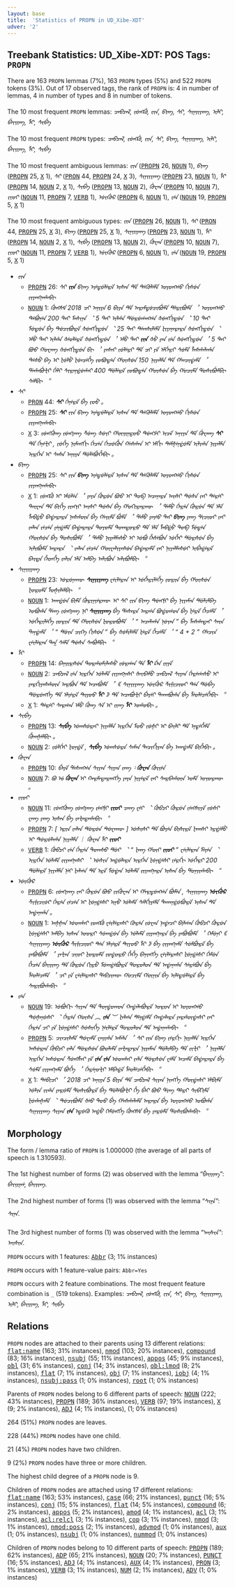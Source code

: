 ```yaml
---
layout: base
title:  'Statistics of PROPN in UD_Xibe-XDT'
udver: '2'
---
```


## Treebank Statistics: UD_Xibe-XDT: POS Tags: `PROPN`

There are 163 `PROPN` lemmas (7%), 163 `PROPN` types (5%) and 522 `PROPN` tokens (3%).
Out of 17 observed tags, the rank of `PROPN` is: 4 in number of lemmas, 4 in number of types and 8 in number of tokens.

The 10 most frequent `PROPN` lemmas: <em>ᠴᠠᠪᠴᠠᠯ, ᡪᡠᡢᡬᠣ, ᡪᡞᠨ, ᡦᡞᡢ, ᠰᡞ, ᠰᡞᠨᡪᡞᠶᠠᡢ, ᡞᠯᡞ, ᠪᡝᡞᡪᡞᡢ, ᠯᡞ, ᠰᡞᠪᡝ</em>

The 10 most frequent `PROPN` types:  <em>ᠴᠠᠪᠴᠠᠯ, ᡪᡠᡢᡬᠣ, ᡪᡞᠨ, ᠰᡞ, ᡦᡞᡢ, ᠰᡞᠨᡪᡞᠶᠠᡢ, ᡞᠯᡞ, ᠪᡝᡞᡪᡞᡢ, ᠯᡞ, ᠰᡞᠪᡝ</em>

The 10 most frequent ambiguous lemmas: <em>ᡪᡞᠨ</em> (<tt><a href="sjo_xdt-pos-PROPN.html">PROPN</a></tt> 26, <tt><a href="sjo_xdt-pos-NOUN.html">NOUN</a></tt> 1), <em>ᡦᡞᡢ</em> (<tt><a href="sjo_xdt-pos-PROPN.html">PROPN</a></tt> 25, <tt><a href="sjo_xdt-pos-X.html">X</a></tt> 1), <em>ᠰᡞ</em> (<tt><a href="sjo_xdt-pos-PRON.html">PRON</a></tt> 44, <tt><a href="sjo_xdt-pos-PROPN.html">PROPN</a></tt> 24, <tt><a href="sjo_xdt-pos-X.html">X</a></tt> 3), <em>ᠰᡞᠨᡪᡞᠶᠠᡢ</em> (<tt><a href="sjo_xdt-pos-PROPN.html">PROPN</a></tt> 23, <tt><a href="sjo_xdt-pos-NOUN.html">NOUN</a></tt> 1), <em>ᠯᡞ</em> (<tt><a href="sjo_xdt-pos-PROPN.html">PROPN</a></tt> 14, <tt><a href="sjo_xdt-pos-NOUN.html">NOUN</a></tt> 2, <tt><a href="sjo_xdt-pos-X.html">X</a></tt> 1), <em>ᠰᡞᠪᡝ</em> (<tt><a href="sjo_xdt-pos-PROPN.html">PROPN</a></tt> 13, <tt><a href="sjo_xdt-pos-NOUN.html">NOUN</a></tt> 2), <em>ᡤᡠᠸᠠᠨ</em> (<tt><a href="sjo_xdt-pos-PROPN.html">PROPN</a></tt> 10, <tt><a href="sjo_xdt-pos-NOUN.html">NOUN</a></tt> 7), <em>ᡪᡞᠣᡞ</em> (<tt><a href="sjo_xdt-pos-NOUN.html">NOUN</a></tt> 11, <tt><a href="sjo_xdt-pos-PROPN.html">PROPN</a></tt> 7, <tt><a href="sjo_xdt-pos-VERB.html">VERB</a></tt> 1), <em>ᡠᡞᡤᡠᠷ</em> (<tt><a href="sjo_xdt-pos-PROPN.html">PROPN</a></tt> 6, <tt><a href="sjo_xdt-pos-NOUN.html">NOUN</a></tt> 1), <em>ᡪᡝᠨ</em> (<tt><a href="sjo_xdt-pos-NOUN.html">NOUN</a></tt> 19, <tt><a href="sjo_xdt-pos-PROPN.html">PROPN</a></tt> 5, <tt><a href="sjo_xdt-pos-X.html">X</a></tt> 1)

The 10 most frequent ambiguous types:  <em>ᡪᡞᠨ</em> (<tt><a href="sjo_xdt-pos-PROPN.html">PROPN</a></tt> 26, <tt><a href="sjo_xdt-pos-NOUN.html">NOUN</a></tt> 1), <em>ᠰᡞ</em> (<tt><a href="sjo_xdt-pos-PRON.html">PRON</a></tt> 44, <tt><a href="sjo_xdt-pos-PROPN.html">PROPN</a></tt> 25, <tt><a href="sjo_xdt-pos-X.html">X</a></tt> 3), <em>ᡦᡞᡢ</em> (<tt><a href="sjo_xdt-pos-PROPN.html">PROPN</a></tt> 25, <tt><a href="sjo_xdt-pos-X.html">X</a></tt> 1), <em>ᠰᡞᠨᡪᡞᠶᠠᡢ</em> (<tt><a href="sjo_xdt-pos-PROPN.html">PROPN</a></tt> 23, <tt><a href="sjo_xdt-pos-NOUN.html">NOUN</a></tt> 1), <em>ᠯᡞ</em> (<tt><a href="sjo_xdt-pos-PROPN.html">PROPN</a></tt> 14, <tt><a href="sjo_xdt-pos-NOUN.html">NOUN</a></tt> 2, <tt><a href="sjo_xdt-pos-X.html">X</a></tt> 1), <em>ᠰᡞᠪᡝ</em> (<tt><a href="sjo_xdt-pos-PROPN.html">PROPN</a></tt> 13, <tt><a href="sjo_xdt-pos-NOUN.html">NOUN</a></tt> 2), <em>ᡤᡠᠸᠠᠨ</em> (<tt><a href="sjo_xdt-pos-PROPN.html">PROPN</a></tt> 10, <tt><a href="sjo_xdt-pos-NOUN.html">NOUN</a></tt> 7), <em>ᡪᡞᠣᡞ</em> (<tt><a href="sjo_xdt-pos-NOUN.html">NOUN</a></tt> 11, <tt><a href="sjo_xdt-pos-PROPN.html">PROPN</a></tt> 7, <tt><a href="sjo_xdt-pos-VERB.html">VERB</a></tt> 1), <em>ᡠᡞᡤᡠᠷ</em> (<tt><a href="sjo_xdt-pos-PROPN.html">PROPN</a></tt> 6, <tt><a href="sjo_xdt-pos-NOUN.html">NOUN</a></tt> 1), <em>ᡪᡝᠨ</em> (<tt><a href="sjo_xdt-pos-NOUN.html">NOUN</a></tt> 19, <tt><a href="sjo_xdt-pos-PROPN.html">PROPN</a></tt> 5, <tt><a href="sjo_xdt-pos-X.html">X</a></tt> 1)


* <em>ᡪᡞᠨ</em>
  * <tt><a href="sjo_xdt-pos-PROPN.html">PROPN</a></tt> 26: <em>ᠰᡞ <b>ᡪᡞᠨ</b> ᡦᡞᡢ ᡝᡪᡝᡨᡠᠯᡝᠷᡝ ᡞᠰᠠᠨ ᡩᡝ ᡨᡝᡣᡠᠯᡝᠮᡝ ᠣᠶᠣᡢᡤᠣ ᡤᡞᠰᡠᠨ ᡪᡞᠶᠠᡢᠨᠠᡥᠠᠪᡞ</em>
  * <tt><a href="sjo_xdt-pos-NOUN.html">NOUN</a></tt> 1: <em>ᡤᡠᡢᠰᡟ 2018 ᠴᡞ ᠠᠨᡞᠶᠠ 6 ᠪᡞᠶᠠ ᡩᡝ ᠠᠷᠠᠮᡨᡠᠴᡞᠪᡠᠮᡝ ᡩᡝᠷᡞᠪᡠᠮᡝ ︐ ᠣᠶᠣᡢᡤᠣ ᡨᡝᠪᡠᠨᡝᠨ 200 ᡨᠠᡞ ᠮᠠᠰᡞᠨᠠ ︑ 5 ᡨᠠᡞ ᡞᠯᡥᠠ ᡩᡠᠷᡠᡤᠠᡢᡤᠠ ᡧᡠᡢᡤᡞᡨᡠᠨ ︑ 10 ᡨᠠᡞ ᠮᡠᡨᡠᠨ ᠪᡝ ᡨᡠᠴᡞᠪᡠᠷᡝ ᡧᡠᡢᡤᡞᡨᡠᠨ ︑ 25 ᡨᠠᡞ ᡨᡝᡣᠰᡞᠯᡝᠮᡝ ᡫᡞᠶᠠᠨᠠᠷᠠᠷᠠ ᡧᡠᡢᡤᡞᡨᡠᠨ ︑ ᡝᠮᡠ ᡨᠠᡞ ᡞᠯᡥᠠ ᡧᡝᠣᠯᡝᠷᡝ ᡧᡠᡢᡤᡞᡨᡠᠨ ︐ ᡝᠮᡠ ᡨᠠᡞ <b>ᡪᡞᠨ</b> ᡧᡠ ᠶᠠᠨ ᡪᡝᠨ ᡧᡠᡢᡤᡞᡨᡠᠨ ︐ 5 ᡨᠠᡞ ᡦᠣᠣ ᡤᠣᠸᠠᡢ ᡧᡠᡢᡤᡞᡨᡠᠨ ᠪᡞ ︐ ᠶᠠᠰᠠᡞ ᡪᡠᠯᡝᠷᡞ ᡩᡝ ᠴᡞ ᠶᡝ ᡝᠮᡤᡝᠷᡞ ᠰᡠᠮᡝ ᠯᠠᠰᡥᠠᠯᠠᡥᠠ ᡨᡝᠰᡠ ᠪᠠ ᡞ᠋ ᡫᡠᠯᡠ ᡫᡠᠨᠴᡝᡥᡝ ᡪᠣᠪᠣᡨᡝᠨ ᡥᡡᠰᡠᠨ 150 ᠨᡞᠶᠠᠯᠮᠠ ᡩᡝ ᡥᠠᠨᠴᡞᡩᠠᠮᡝ ︐ ᡩᠠᡥᠠᠪᡠᡫᡞ ᡤᡝᠯᡞ ᠰᡞᠷᠠᠨᡩᡠᡥᠠᡞ 400 ᡩᡠᠯᡝᠷᡝ ᡪᠣᠪᠣᡨᡝᠨ ᡥᡡᠰᡠᠨ ᠪᡝ ᡤᠣᠴᡞᠮᡝ ᡩᠣᠰᡞᠪᡠᠮᠪᡞ ᠰᡝᠮᠪᡞ ︒</em>
* <em>ᠰᡞ</em>
  * <tt><a href="sjo_xdt-pos-PRON.html">PRON</a></tt> 44: <em><b>ᠰᡞ</b> ᡤᡝᠨᡝᠷᡝ ᠪᡝ ᡪᠣᡠ 。</em>
  * <tt><a href="sjo_xdt-pos-PROPN.html">PROPN</a></tt> 25: <em><b>ᠰᡞ</b> ᡪᡞᠨ ᡦᡞᡢ ᡝᡪᡝᡨᡠᠯᡝᠷᡝ ᡞᠰᠠᠨ ᡩᡝ ᡨᡝᡣᡠᠯᡝᠮᡝ ᠣᠶᠣᡢᡤᠣ ᡤᡞᠰᡠᠨ ᡪᡞᠶᠠᡢᠨᠠᡥᠠᠪᡞ</em>
  * <tt><a href="sjo_xdt-pos-X.html">X</a></tt> 3: <em>ᡪᡠᡢᡤᡠᡢ ᡪᡠᡢᠶᠠᡢ ᡯᡠᡢ ᡧᡠᡪᡞ ᡥᡡᡪᡞᠨᡨᠣᡠ ᡨᡠᡢᡷᡞ ᡞᠴᡝ ᠠᠨᡞᠶᠠ ᡩᡝ ᡤᡠᠸᠠᡢ <b>ᠰᡞ</b> ᡩᡝ ᡤᡝᠨᡝᡫᡞ , ᡪᡠᡥᡝ ᠨᡞᠮᠠᡢᡤᡞ ᡤᡝᠴᡝᠨ ᡤᡝᠴᡠᡥᡠᠨ ᡤᠠᠰᡥᠠᠨ ᡞ ᡝᠮᡤᡞ ᡨᡝᠮᡧᡝᠨᡩᡠᠮᡝ ᡞᠯᡞᡥᠠ ᠨᡞᠶᠠᠯᠮᠠ ᡞᠷᡤᡝᠨ ᡞ ᠰᠠᠰᠠ ᠠᠨᡞᠶᠠ ᡩᡠᠯᡝᠪᡠᡥᡝᠪᡞ 。</em>
* <em>ᡦᡞᡢ</em>
  * <tt><a href="sjo_xdt-pos-PROPN.html">PROPN</a></tt> 25: <em>ᠰᡞ ᡪᡞᠨ <b>ᡦᡞᡢ</b> ᡝᡪᡝᡨᡠᠯᡝᠷᡝ ᡞᠰᠠᠨ ᡩᡝ ᡨᡝᡣᡠᠯᡝᠮᡝ ᠣᠶᠣᡢᡤᠣ ᡤᡞᠰᡠᠨ ᡪᡞᠶᠠᡢᠨᠠᡥᠠᠪᡞ</em>
  * <tt><a href="sjo_xdt-pos-X.html">X</a></tt> 1: <em>ᡪᡠᡢᡬᠣ ᡞ᠋ ᡝᠮᡠᠯᡝᠨ ︐ ᠶᠠᠶᠠ ᡤᡠᠷᡠᠨ ᠪᠣᠣ ᡞ᠋ ᡨᠣᠪ ᠠᠴᠠᠨᠠᠷᠠ ᠠᡞᠰᡞ ᡨᡠᠰᠠ ᡪᠠᡞ ᡨᡝᠷᡝᡞ ᡨᠠᡞᠸᠠᠨ ᡩᡝ ᠪᡞᡥᡝ ᡪᡞᡢᡪᡞ ᠠᡞᠰᡞ ᡨᡠᠰᠠ ᠪᡝ ᡥᠣᡣᡞᠷᠠᠷᡣᡡ ︐ ᡩᠠᠮᡠ ᡤᡝᠷᡝᠨ ᡤᡠᠷᡠᠨ ᡩᡝ ᡝᠯᡝ ᠯᠠᠪᡩᡠ ᠪᠠᡩᠠᠷᠠᠷᠠ ᠨᠠᠰᡥᡡᠨ ᠪᡝ ᡤᠠᡪᡞᠮᡝ ᠪᡠᠮᡝ ︐ ᡩᠠᠮᡠ ᠶᠠᡪᡝᠣ ᡨᠠᡞ <b>ᡦᡞᡢ</b> ᠶᠠᡢ ᡩᡞᠴᡞᠣᡞ ᡪᠠᡞ ᡪᠠᠯᠠᠨ ᡪᡝᠴᡝᠨ ᠶᡝᠨᡩᡝᠮᡝ ᠪᠠᡩᠠᠷᠠᠷᠠ ᡨᠣᠶᠣᠮᡝ ᡨᠣᡣᡨᠣᠷᠣ ᡩᡝ ᡝᠯᡝ ᠯᠠᠪᡩᡠ ᡨᠣᠪ ᠮᡠᡨᡝᠨ ᡥᡡᠰᡠᠨ ᠪᡝ ᡩᠣᠰᡞᠪᡠᠮᡝ ︐ ᡩᠠᠮᡠ ᠨᡞᠶᠠᠯᠮᠠᠰᡠ ᡞ᠋ ᡠᠪᡠ ᡥᡝᠰᡝᠪᡠᠨ ᡠᡥᡝᡞ ᡩᡠᠷᠰᡠᠨ ᠪᡝ ᡞᠯᡞᠪᡠᠮᡝ ᠠᠷᠠᠷᠠ ︑ ᡪᠠᠯᠠᠨ ᡪᡝᠴᡝᠨ ᡥᡡᠸᠠᠯᡞᠶᠠᠰᡠᠨ ᠪᠠᡩᠠᠷᠠᠮᡝ ᡪᠠᡞ ᠨᡞᠶᠠᠯᠮᠠᠰᡠᡞ ᡞᠪᡝᡩᡝᠷᡝ ᠪᠠᡞᡨᠠ ᡥᡝᡨᡥᡝ ᡪᠠᠯᡞᠨ ᡝᠯᡝ ᠠᠮᠪᠠ ᠠᠯᡞᠪᡠᠨ ᠠᠯᡞᠪᡠᠮᠪᡞ ︒</em>
* <em>ᠰᡞᠨᡪᡞᠶᠠᡢ</em>
  * <tt><a href="sjo_xdt-pos-PROPN.html">PROPN</a></tt> 23: <em>ᡠᠷᡠᠨᠠᡣᡡ <b>ᠰᡞᠨᡪᡞᠶᠠᡢ</b> ᠸᡝᡞᠯᡝᠷᠠᠨ ᡞ᠋ ᡠᡥᡝᠷᡞᠯᡝᡥᡝ ᡪᠣᠷᡞᠨ ᠪᡝ ᡥᡡᠰᡠᠨ ᡫᠣᠷᠣᠮᡝ ᠯᠣᡧᡞᠯᡝᠮᠪᡞ ︒</em>
  * <tt><a href="sjo_xdt-pos-NOUN.html">NOUN</a></tt> 1: <em>ᠠᡣᡩᡠᠨ ᠪᡞᠮᡝ ᡤᡠᠷᡞᠨᡪᡝᠷᡣᡡ ᡞ᠋ ᠰᡞ ᡪᡞᠨ ᡦᡞᡢ ᡨᡠᡢᡲᡞ ᠪᡝ ᠨᡞᠶᠠᠮᠠᠨ ᡩᡠᠯᡞᠮᠪᠠ ᠣᠪᡠᡥᠠ ᡩᠠᡢ ᡪᡠᡢᠶᠠᡢ ᠨᡞ <b>ᠰᡞᠨᡪᡞᠶᠠᡢ</b> ᠪᡝ ᡩᠠᠰᠠᠷᠠ ᠠᠷᡤᠠ ᠪᠣᡩᠣᡤᠣᠨ ᠪᡝ ᡫᡝᠷᡝ ᡥᡝᠴᡝᠮᡝ ︐ ᡠᡥᡝᠷᡞᠯᡝᡥᡝ ᡪᠣᠷᡞᠨ ᡩᡝ ᡥᡡᠰᡠᠨ ᡫᠣᠷᠣᠪᡠᠮᡝ ︐ “ ᠠᠴᠠᠯᠠᡥᠠ ᠨᡠᡪᠠᠨ ” ᠪᡝ ᠯᠠᠰᡥᠠᡨᠠᡞ ᠰᠠᡞᠨ ᡨᠠᠨᡩᠠᠮᡝ ︐ “ ᡩᡠᡞᠨ ᠴᡞᡣᡝ ᡤᡞᠰᡠᠨ ” ᠪᡝ ᡧᡠᠮᡞᠯᡝᠮᡝ ᡫᡝᠷᡝ ᡥᡝᠴᡝᠮᡝ ︐ “ 4 + 2 ” ᡥᠠᠴᡞᠨ ᠸᡝᡞᠯᡝᠷᠠᠨ ᡨᠠᡣ ᠰᡝᠮᡝ ᡨᡠᠰᠠ ᠰᠠᠪᡠᠮᠪᡞ ︒</em>
* <em>ᠯᡞ</em>
  * <tt><a href="sjo_xdt-pos-PROPN.html">PROPN</a></tt> 14: <em>ᠪᠠᠨᡪᡞᠷᠰᡠᠨ ᡨᠣᠷᡥᠣᠮᡞᠯᠠᠰᡠ ᡪᡠᠷᡤᠠᠨ ᡩᠠ <b>ᠯᡞ</b> ᡬᠠᠨ ᡪᡞᠶᡝ</em>
  * <tt><a href="sjo_xdt-pos-NOUN.html">NOUN</a></tt> 2: <em>ᠴᠠᠪᠴᠠᠯ ᡪᡝᠨ ᡞᠷᡤᡝᠨ ᡠᠯᠠᠮᡝ ᡪᡞᠶᠠᡢᠨᠠᠰᡞ ᡧᠠᡞᠪᠠᠮᡠ ᠴᠠᠪᠴᠠᠯ ᠰᡞᠶᠠᠨ ᡤᡝᠷᡝᡤᠠᠰᡠ ᡞ᠋ ᠶᠠᠷᡤᡞᠶᠠᠰᡥᡡᠨ ᠠᠷᠪᡠᠨ ᡩᡝ ᠠᠴᠠᠪᡠᠮᡝ ︐ ︽ ᠰᡞᠨᡪᡞᠶᠠᡢ ᡠᡞᡤᡠᠷ ᡯᡞᡲᡞᠴᡞᠣᡞ ᡨᡝᠨ ᡩᡠᠪᡝ ᡩᡠᠷᡠᡢᡤᡝ ᡩᡝ ᡝᠯᡪᡝᠷᡝ ᡨᡞᠶᠣᠣ <b>ᠯᡞ</b> ︾ ᡩᡝ ᠠᠴᠠᠪᡠᡫᡞ ᠪᡝᠶᡝᡞ ᡨᠠᡣᠠᠪᡠᡥᠠ ᠪᡝ ᠯᡝᠣᠯᡝᠴᡝᡥᡝᠪᡞ ︒</em>
  * <tt><a href="sjo_xdt-pos-X.html">X</a></tt> 1: <em>ᡨᡝᠷᡝᡞ ᠰᠠᠷᡤᠠᠨ ᡝᠮᡠ ᡤᡠᡢ ᠰᡝ ᡞ ᡪᡞᡢ <b>ᠯᡞ</b> ᠣᡥᠣᠪᡞ 。</em>
* <em>ᠰᡞᠪᡝ</em>
  * <tt><a href="sjo_xdt-pos-PROPN.html">PROPN</a></tt> 13: <em><b>ᠰᡞᠪᡝ</b> ᡠᡣᠰᡠᠷᠠᡞ ᠨᡞᠶᠠᠯᠮᠠ ᡞᠷᡤᡝᠨ ᠮᠣᡠ ᡪᡠᡧᡞ ᡞ ᠪᠠᡞᠯᡞ ᡩᡝ ᡝᠨᡨᡝᡥᡝᠮᡝ ᡥᡠᡣᡧᡝᠮᠪᡞ 。</em>
  * <tt><a href="sjo_xdt-pos-NOUN.html">NOUN</a></tt> 2: <em>ᡪᡠᠯᡤᡝᡞ ᡫᠣᠨᡩᡝ , <b>ᠰᡞᠪᡝ</b> ᡠᡣᠰᡠᠷᠠ ᠰᠠᠮᠠᠨ ᡨᠠᠴᡞᡥᡞᠶᠠᠨ ᠪᡝ ᠠᡣᡩᠠᠮᡝ ᠪᡞᡥᡝᠪᡞ 。</em>
* <em>ᡤᡠᠸᠠᠨ</em>
  * <tt><a href="sjo_xdt-pos-PROPN.html">PROPN</a></tt> 10: <em>ᠪᡝᠶᡝ ᡩᠠᠰᠠᡢᡤᠠ ᠰᡞᠶᠠᠨ ᠰᡞᠶᠠᠨ ᡪᠠᡢ ᠄ <b>ᡤᡠᠸᠠᠨ</b> ᡤᡠᡞᡪᡝᠨ</em>
  * <tt><a href="sjo_xdt-pos-NOUN.html">NOUN</a></tt> 7: <em>ᠪᠣ ᡠ <b>ᡤᡠᠸᠠᠨ</b> ᡞ ᡣᠠᠷᠮᠠᡨᠠᠷᠠᡢᡤᡝ ᠶᠠᠶᠠ ᠨᡞᠶᡝᠷᡝ ᡪᠠᡞ ᠰᠠᠷᠪᠠᡥᡡᠨ ᠣᠮᡝ ᠣᡪᠣᠷᡣᡡ 。</em>
* <em>ᡪᡞᠣᡞ</em>
  * <tt><a href="sjo_xdt-pos-NOUN.html">NOUN</a></tt> 11: <em>ᡪᡠᡢᡤᡠᡢ ᡪᡠᡢᠶᠠᡢ ᡪᡝᡢᡲᡞ <b>ᡪᡞᠣᡞ</b> ᠴᠠᡢ ᠸᡝᡞ ︑ ᡤᡠᠪᠴᡞ ᡤᡠᠷᡠᠨ ᡪᡝᡢᠰᡞᠶᡝ ᡪᡠᠰᡞ ᠸᠠᡢ ᠶᠠᡢ ᡞᠰᠠᠨ ᠪᡝ ᡪᠠᡫᠠᡨᠠᡥᠠᠪᡞ ︒</em>
  * <tt><a href="sjo_xdt-pos-PROPN.html">PROPN</a></tt> 7: <em>[ ᡝᠷᡞᠨ ᡪᠠᠯᠠᠨ ᡩᡠᠷᡠᠨ ᡨᡠᠸᠠᡣᡡ ] ᡠᠰᡞᠰᡞ ᡩᡝ ᠪᡠᠶᡝᠨ ᠪᡞᠰᡞᠷᡝ ᡫᠠᡣᠰᡞ ᡝᠷᡩᡝᠮᡠ ᡞ᠋ ᡨᡠᠷᡠᠯᠠᡥᠠ ᠨᡞᠶᠠᠯᠮᠠ ︱ ᡤᡠᠸᠠᠨ ᠯᡞ <b>ᡪᡞᠣᡞ</b></em>
  * <tt><a href="sjo_xdt-pos-VERB.html">VERB</a></tt> 1: <em>ᡤᡠᠪᠴᡞ ᡪᡝᠨ ᡤᡝᠷᡝᠨ ᡨᠣᡣᠰᠣ ᡩᡠᡞ ︑ “ ᡫᠠᡢ ᡥᡡᡞ <b>ᡪᡞᠣᡞ</b> ” ᠸᡝᡞᠯᡝᠷᠠᠨ ᠮᡝᠶᡝᠨ ︑ ᡞᠷᡤᡝᠨ ᡠᠯᠠᠮᡝ ᡪᡞᠶᠠᡢᠨᠠᠰᡞ ︑ ᡠᠰᡞᠨ ᠠᡩᡠᠯᠠᠷᠠ ᡞᠷᡤᡝᠨ ᡫᡠᠨᡩᡝᠰᡞ ᡪᡝᠷᡤᡞ ᡠᡥᡝᠷᡞ 200 ᡩᡠᠯᡝᠷᡝ ᠨᡞᠶᠠᠯᠮᠠ ᠨᡝᡞ ᡫᠠᠯᡤᠠ ᡩᡝ ᡝᠷᡝ ᠮᡠᡩᠠᠨ ᡠᠯᠠᠮᡝ ᡪᡞᠶᠠᡢᠨᠠᠷᠠ ᡞᠰᠠᠨ ᠪᡝ ᡩᠣᠨᡪᡞᡥᠠᠪᡞ ︒</em>
* <em>ᡠᡞᡤᡠᠷ</em>
  * <tt><a href="sjo_xdt-pos-PROPN.html">PROPN</a></tt> 6: <em>ᡪᡠᡢᠶᠠᡢ ᡪᠠᡞ ᡤᡠᠷᡠᠨ ᠪᠣᠣ ᡪᡞᡤᡠᠸᠠᠨ ᡞ ᡥᠠᠷᡨᡠᡢᡤᠠ ᠪᡠᠮᡝᠨ , ᠰᡞᠨᡪᡞᠶᠠᡢ <b>ᡠᡞᡤᡠᠷ</b> ᡯᡞᡲᡞᠴᡞᡠᡞ ᡤᡝᠷᡝᠨ ᡪᡝᠴᡝᠨ ᡞ ᡫᡠᠨᡩᡝᠰᡞ ᡞᠨᡠ ᡠᠯᠠᠮᡝ ᠰᡝᠯᡤᡞᠶᡝᠮᡝ ᡨᠠᡣᠠᠨᡩᡠᠪᡠᠷᡝ ᡞᠰᠠᠨ ᡩᡝ ᠠᡩᠠᠨᠠᡥᠠ 。</em>
  * <tt><a href="sjo_xdt-pos-NOUN.html">NOUN</a></tt> 1: <em>ᠠᡧᡧᠠᠨ ᡠᡨᡥᠠᡞ ᡪᠣᡢᡬᠣ ᠸᡝᡞᠯᡝᠷᠠᠰᡞ ᡣᡠᠷᡝᠨ ᡪᡠᠸᠠᠨ ᠨᠠᡩᠠᠴᡞ ᠪᡞᠯᡤᠠᠨ ᡤᡠᠪᠴᡞ ᡤᡠᠷᡠᠨ ᡫᡠᠨᡩᡝᠰᡞ ᠠᠮᠪᠠ ᡞᠰᠠᠨ ᠣᠣᠷᡞ ᠰᡠᡣᡩᡠᠨ ᠪᡝ ᡠᠯᠠᠮᡝ ᡪᡞᠶᠠᡢᠨᠠᠷᠠ ᠪᡝ ᠶᠠᠪᡠᠪᡠᠮᡝ ︐ ᡣᡝᠮᡠᠨᡞ ︽ ᠰᡞᠨᡪᡞᠶᠠᡢ <b>ᡠᡞᡤᡠᠷ</b> ᡯᡞᡲᡞᠴᡞᠣᡞ ᡨᡝᠨ ᡝᠯᡪᡝᠷᡝ ᡨᡞᠶᠣᠣ ᠯᡞ ︾ ᠪᡝ ᡪᡞᠶᠠᡢᠨᠠᠮᡝ ᠰᡠᠮᠪᡠᠷᡝ ᠪᡝ ᠶᠠᠪᡠᠪᡠᠮᡝ ︐ ᠶᠠᡫᠠᠨ ᠴᡞᠣᡞ ᡫᠣᠷᠣᠮᡝ ᡪᠣᡩᠣᠷᠣ ᡥᡝᡥᡝ ᠪᠠᠨᡞᡢᡤᡝ ᠸᡝᡞᠯᡝᠷᠠᠰᡞ ᡫᡠᠨᡩᡝᠰᡞ ᡤᡝᠮᡠᠨ ᡥᡝᠴᡝᠨ ᠪᡝᡞᡪᡞᡢ ᡩᡝ ᡤᡠᠷᡠᠨ ᡣᡞᠷᡠ ᠮᡠᡣᡩᡝᠪᡠᠷᡝ ᡩᠣᠷᠣᠯᠣᠨ ᡩᡝ ᠠᡩᠠᠨᠠᡥᠠ ᠰᡝᠷᡝᠪᡠᠨ ᠪᡝ ᠯᡝᠣᠯᡝᠴᡝᠮᡝ ︐ ᠴᡞ ᠶᡝ ᠸᡝᡞᠯᡝᠷᠠᠰᡞ ᡩᠠᠪᠴᡞᡣᡡ ᡤᠣᠴᡞᠮᡝ ᡤᡡᠨᡞᠨ ᠪᡝ ᡞᠯᡝᡨᡠᠯᡝᠷᡝ ᠪᡝ ᠰᠠᠷᡞᠪᡠᡥᠠᠪᡞ ︒</em>
* <em>ᡪᡝᠨ</em>
  * <tt><a href="sjo_xdt-pos-NOUN.html">NOUN</a></tt> 19: <em>ᡠᠪᡠᡣᡞ ᠰᡞᠶᠠᠨ ᡩᡝ ᡨᠣᠨᡩᠣᡣᠣᠨ ᡣᠠᡩᠠᠯᠠᠪᡠᠷᡝ ᠣᠷᠣᠨ ᡞ᠋ ᠣᠶᠣᡢᡤᠣ ᡨᡠᡧᠠᠨᡠᠰᡞ ︑ ᡤᡝᠷᡝᠨ ᡤᡡᠰᠠ ︵ <b>ᡪᡝᠨ</b> ︶ ᡫᠠᠯᡤᠠ ᡩᡝᠨᡩᡝᠮᡝ ᡣᠠᡩᠠᠯᠠᠷᠠ ᠶᠠᠷᡥᡡᡩᠠᠰᡞ ᡪᠠᡞ ᡤᡝᠷᡝᠨ ᠴᡞ ᠶᡝ ᡫᡠᠨᡩᡝᠰᡞ ᡧᡠᠰᡞᡥᡝ ᠨᡝᡞᠯᡝᠷᡝ ᡩᠣᠷᠣᠯᠣᠨ ᡩᡝ ᠠᡩᠠᠨᠠᡥᠠᠪᡞ ︒</em>
  * <tt><a href="sjo_xdt-pos-PROPN.html">PROPN</a></tt> 5: <em>ᠴᡞᠨᠴᡞᠯᠠᠮᡝ ᡨᡠᠸᠠᠮᡝ ᠸᠠᡪᡞᡥᠠ ᠠᠮᠠᠯᠠ ︐ ᠰᡞ ᡪᡞᠨ ᡦᡞᡢ ᡪᡝᠷᡤᡞ ᠨᡞᠶᠠᠯᠮᠠ ᡞᠷᡤᡝᠨ ᠠᠰᡠᠷᠠᠨ ᡤᡠᠪᠴᡞ ᡪᠠᠯᠠ ᡩᡠᠷᠰᡠᠨ ᠪᠣᠣᠯᠠᠮᡝ ᡪᠠᡫᠠᡨᠠᠷᠠ ᠨᡞᠶᠠᠮᠠᠨ ᡩᡠᠯᡞᠮᠪᠠ ᡩᡝ ᡪᡞᡫᡞ ︐ ᠨᡞᠶᠠᠯᠮᠠ ᡞᠷᡤᡝᠨ ᠠᠰᡠᠷᠠᠨ ᡯᡠᡢᡮᠠᡞ ᠶᡝ <b>ᡪᡝᠨ</b> <b>ᡪᡝᠨ</b> ᡠᡨᡥᠠᡞ ᡪᠠᠯᠠ ᡩᡠᠷᠰᡠᠨ ᠸᡝᠮᡝ ᠠᠴᠠᠮᡝ ᠪᠠᡩᠠᠷᠠᠷᠠ ᠪᡝ ᠰᡠᠮᡝ ᡪᡞᠶᠠᡢᠨᠠᠮᡝ ᠪᡠᡥᡝ ︐ ᡤᡝᠷᡝᠨᠣᡫᡞ ᡝᠮᠪᠠᡩᡝ ᠯᡝᠣᠯᡝᠴᡝᡥᡝᠪᡞ ︒</em>
  * <tt><a href="sjo_xdt-pos-X.html">X</a></tt> 1: <em>ᡨᡝᠪᡞᠴᡞ ︐ 2018 ᠴᡞ ᠠᠨᡞᠶᠠ 5 ᠪᡞᠶᠠ ᡩᡝ ᠴᠠᠪᠴᠠᠯ ᠰᡞᠶᠠᠨ ᠨᡞᡢᡤᡝ ᡥᡡᡩᠠᠰᡞ ᡝᠯᠪᡞᠮᡝ ᡠᠯᡞᠨ ᡪᡞᡥᠠ ᠶᠠᠷᡠᠮᡝ ᡩᠣᠰᡞᠪᡠᠷᡝ ᠪᡝ ᡩᡠᠯᡝᠪᡠᡫᡞ ᡥᡝ ᠪᡝᡞ ᠪᠣᠣ ᡩᡞᡢ ᡩᡝᠷᡞ ᠰᡞᠪᡣᡞᠮᡝ ᡫᡠᡥᠠᡧᠠᠮᡝ ︑ ᡨᡠᠴᡞᠪᡠᠮᡝ ᡧᡝᠣ ᡨᠣᠣ ᠪᡝ ᡥᠠᠰᡥᠠᠯᠠᠮᡝ ᠠᠷᠠᠷᠠ ᠪᡝ ᠣᠶᠣᡢᡤᠣ ᠣᠪᡠᡥᠠ ᠰᡞᠨᡪᡞᠶᠠᡢ ᠰᡞᠶᠠᠨ <b>ᡪᡝᠨ</b> ᡝᡨᡠᡣᡠ ᠠᡩᡠ ᡣᡝᠮᡠᡢᡤᡝ ᡤᡠᡢᠰᡟ ᠪᡝ ᠶᠠᠷᡠᠮᡝ ᡩᠣᠰᡞᠪᡠᡥᠠᠪᡞ ︒</em>

## Morphology

The form / lemma ratio of `PROPN` is 1.000000 (the average of all parts of speech is 1.310593).

The 1st highest number of forms (2) was observed with the lemma “ᠪᡝᡞᡪᡞᡢ”: <em>ᠪᡝᡞᡪᡞᠨᡤ, ᠪᡝᡞᡪᡞᡢ</em>.

The 2nd highest number of forms (1) was observed with the lemma “ᠰᡞᠨᠠ”: <em>ᠰᡞᠨᠠ</em>.

The 3rd highest number of forms (1) was observed with the lemma “ᠠᡞᠰᡞᠨ”: <em>ᠠᡞᠰᡞᠨ</em>.

`PROPN` occurs with 1 features: <tt><a href="sjo_xdt-feat-Abbr.html">Abbr</a></tt> (3; 1% instances)

`PROPN` occurs with 1 feature-value pairs: `Abbr=Yes`

`PROPN` occurs with 2 feature combinations.
The most frequent feature combination is `_` (519 tokens).
Examples: <em>ᠴᠠᠪᠴᠠᠯ, ᡪᡠᡢᡬᠣ, ᡪᡞᠨ, ᠰᡞ, ᡦᡞᡢ, ᠰᡞᠨᡪᡞᠶᠠᡢ, ᡞᠯᡞ, ᠪᡝᡞᡪᡞᡢ, ᠯᡞ, ᠰᡞᠪᡝ</em>


## Relations

`PROPN` nodes are attached to their parents using 13 different relations: <tt><a href="sjo_xdt-dep-flat-name.html">flat:name</a></tt> (163; 31% instances), <tt><a href="sjo_xdt-dep-nmod.html">nmod</a></tt> (103; 20% instances), <tt><a href="sjo_xdt-dep-compound.html">compound</a></tt> (83; 16% instances), <tt><a href="sjo_xdt-dep-nsubj.html">nsubj</a></tt> (55; 11% instances), <tt><a href="sjo_xdt-dep-appos.html">appos</a></tt> (45; 9% instances), <tt><a href="sjo_xdt-dep-obl.html">obl</a></tt> (31; 6% instances), <tt><a href="sjo_xdt-dep-conj.html">conj</a></tt> (14; 3% instances), <tt><a href="sjo_xdt-dep-obl-lmod.html">obl:lmod</a></tt> (8; 2% instances), <tt><a href="sjo_xdt-dep-flat.html">flat</a></tt> (7; 1% instances), <tt><a href="sjo_xdt-dep-obj.html">obj</a></tt> (7; 1% instances), <tt><a href="sjo_xdt-dep-iobj.html">iobj</a></tt> (4; 1% instances), <tt><a href="sjo_xdt-dep-nsubj-pass.html">nsubj:pass</a></tt> (1; 0% instances), <tt><a href="sjo_xdt-dep-root.html">root</a></tt> (1; 0% instances)

Parents of `PROPN` nodes belong to 6 different parts of speech: <tt><a href="sjo_xdt-pos-NOUN.html">NOUN</a></tt> (222; 43% instances), <tt><a href="sjo_xdt-pos-PROPN.html">PROPN</a></tt> (189; 36% instances), <tt><a href="sjo_xdt-pos-VERB.html">VERB</a></tt> (97; 19% instances), <tt><a href="sjo_xdt-pos-X.html">X</a></tt> (9; 2% instances), <tt><a href="sjo_xdt-pos-ADJ.html">ADJ</a></tt> (4; 1% instances),  (1; 0% instances)

264 (51%) `PROPN` nodes are leaves.

228 (44%) `PROPN` nodes have one child.

21 (4%) `PROPN` nodes have two children.

9 (2%) `PROPN` nodes have three or more children.

The highest child degree of a `PROPN` node is 9.

Children of `PROPN` nodes are attached using 17 different relations: <tt><a href="sjo_xdt-dep-flat-name.html">flat:name</a></tt> (163; 53% instances), <tt><a href="sjo_xdt-dep-case.html">case</a></tt> (66; 21% instances), <tt><a href="sjo_xdt-dep-punct.html">punct</a></tt> (16; 5% instances), <tt><a href="sjo_xdt-dep-conj.html">conj</a></tt> (15; 5% instances), <tt><a href="sjo_xdt-dep-flat.html">flat</a></tt> (14; 5% instances), <tt><a href="sjo_xdt-dep-compound.html">compound</a></tt> (6; 2% instances), <tt><a href="sjo_xdt-dep-appos.html">appos</a></tt> (5; 2% instances), <tt><a href="sjo_xdt-dep-amod.html">amod</a></tt> (4; 1% instances), <tt><a href="sjo_xdt-dep-acl.html">acl</a></tt> (3; 1% instances), <tt><a href="sjo_xdt-dep-acl-relcl.html">acl:relcl</a></tt> (3; 1% instances), <tt><a href="sjo_xdt-dep-cop.html">cop</a></tt> (3; 1% instances), <tt><a href="sjo_xdt-dep-nmod.html">nmod</a></tt> (3; 1% instances), <tt><a href="sjo_xdt-dep-nmod-poss.html">nmod:poss</a></tt> (2; 1% instances), <tt><a href="sjo_xdt-dep-advmod.html">advmod</a></tt> (1; 0% instances), <tt><a href="sjo_xdt-dep-aux.html">aux</a></tt> (1; 0% instances), <tt><a href="sjo_xdt-dep-nsubj.html">nsubj</a></tt> (1; 0% instances), <tt><a href="sjo_xdt-dep-nummod.html">nummod</a></tt> (1; 0% instances)

Children of `PROPN` nodes belong to 10 different parts of speech: <tt><a href="sjo_xdt-pos-PROPN.html">PROPN</a></tt> (189; 62% instances), <tt><a href="sjo_xdt-pos-ADP.html">ADP</a></tt> (65; 21% instances), <tt><a href="sjo_xdt-pos-NOUN.html">NOUN</a></tt> (20; 7% instances), <tt><a href="sjo_xdt-pos-PUNCT.html">PUNCT</a></tt> (16; 5% instances), <tt><a href="sjo_xdt-pos-ADJ.html">ADJ</a></tt> (4; 1% instances), <tt><a href="sjo_xdt-pos-AUX.html">AUX</a></tt> (4; 1% instances), <tt><a href="sjo_xdt-pos-PRON.html">PRON</a></tt> (3; 1% instances), <tt><a href="sjo_xdt-pos-VERB.html">VERB</a></tt> (3; 1% instances), <tt><a href="sjo_xdt-pos-NUM.html">NUM</a></tt> (2; 1% instances), <tt><a href="sjo_xdt-pos-ADV.html">ADV</a></tt> (1; 0% instances)

